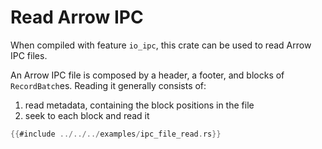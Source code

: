# Read Arrow IPC

When compiled with feature `io_ipc`, this crate can be used to read Arrow IPC files.

An Arrow IPC file is composed by a header, a footer, and blocks of `RecordBatch`es.
Reading it generally consists of:

1. read metadata, containing the block positions in the file
2. seek to each block and read it

```rust
{{#include ../../../examples/ipc_file_read.rs}}
```
